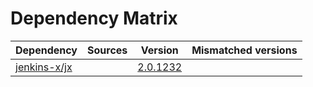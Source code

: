 # Dependency Matrix

Dependency | Sources | Version | Mismatched versions
---------- | ------- | ------- | -------------------
[jenkins-x/jx](https://github.com/jenkins-x/jx.git) |  | [2.0.1232](https://github.com/jenkins-x/jx/releases/tag/v2.0.1232) | 
